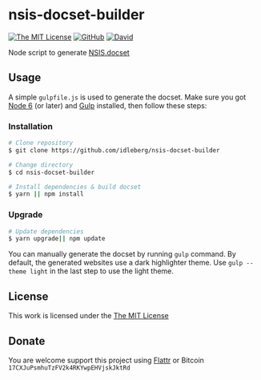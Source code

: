 # nsis-docset-builder

[![The MIT License](https://img.shields.io/badge/license-MIT-orange.svg?style=flat-square)](http://opensource.org/licenses/MIT)
[![GitHub](https://img.shields.io/github/release/idleberg/nsis-docset-builder.svg?style=flat-square)](https://github.com/idleberg/nsis-docset-builder/releases)
[![David](https://img.shields.io/david/dev/idleberg/nsis-docset-builder.svg?style=flat-square)](https://david-dm.org/idleberg/nsis-docset-builder?type=dev)

Node script to generate [NSIS.docset](https://github.com/idleberg/NSIS.docset)

## Usage

A simple `gulpfile.js` is used to generate the docset. Make sure you got [Node 6](nodejs.org) (or later) and [Gulp](http://gulpjs.com/) installed, then follow these steps:

### Installation

```bash
# Clone repository
$ git clone https://github.com/idleberg/nsis-docset-builder

# Change directory
$ cd nsis-docset-builder

# Install dependencies & build docset
$ yarn || npm install
```

### Upgrade

```bash
# Update dependencies
$ yarn upgrade|| npm update
```

You can manually generate the docset by running `gulp` command. By default, the generated websites use a dark highlighter theme. Use `gulp --theme light` in the last step to use the light theme. 

## License

This work is licensed under the [The MIT License](LICENSE)

## Donate

You are welcome support this project using [Flattr](https://flattr.com/submit/auto?user_id=idleberg&url=https://github.com/idleberg/nsis-docset-builder) or Bitcoin `17CXJuPsmhuTzFV2k4RKYwpEHVjskJktRd`
